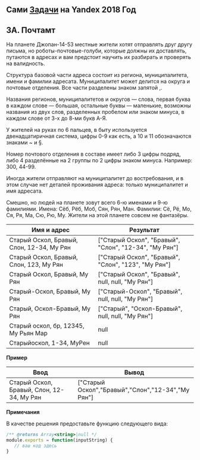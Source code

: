 ## Сами [Задачи](https://contest.yandex.ru/hiring/contest/10824/enter/) на Yandex 2018 Год

## 3A. Почтамт

На планете Джопан-14-53 местные жители хотят отправлять друг другу письма, но роботы-почтовые-голуби, которые должны их доставлять, путаются в адресах и вам предстоит научить их разбирать и проверять на валидность.

Структура базовой части адреса состоит из региона, муниципалитета, имени и фамилии адресата. Муниципалитет может делится на округа и почтовые отделения. Все части разделены знаком запятой ,.

Названия регионов, муниципалитетов и округов — слова, первая буква в каждом слове — большая, остальные буквы — маленькие, возможны названия из двух слов, разделенных пробелом или знаком минуса, в каждом слове от 3-х до 8-ми букв А-Я.

У жителей на руках по 6 пальцев, в быту используется двенадцатиричная система, цифры 0-9 как есть, а 10 и 11 обозначаются знаками ~ и §.

Номер почтового отделения в составе имеет либо 3 цифры подряд, либо 4 разделённые на 2 группы по 2 цифры знаком минуса. Например: 300, 44-99.

Иногда жители отправляют на муниципалитет до востребования, и в этом случае нет деталей проживания адреса: только муниципалитет и имя адресата.

Смешно, но людей на планете зовут всего 6-ю именами и 9-ю фамилиями. Имена: Сёб, Рёб, Моб, Сян, Рян, Ман. Фамилии: Сё, Рё, Мо, Ся, Ря, Ма, Сю, Рю, Му. Жители на этой планете совсем не фантазёры.


Имя и адрес | Результат
------------|----------
Старый Оскол, Бравый, Слон, 12-34, Му Рян | ["Старый Оскол", "Бравый", "Слон", "12-34", "Му Рян"]
Старый Оскол, Бравый, Слон, 123, Му Рян | ["Старый Оскол", "Бравый", "Слон", "123", "Му Рян"]
Старый Оскол, Бравый, Му Рян | ["Старый Оскол", "Бравый", null, null, "Му Рян"]
Старый-Оскол, Бравый, Му Рян | ["Старый-Оскол", "Бравый", null, null, "Му Рян"]
Старый, Оскол-Бравый, Му Рян | ["Старый", "Оскол-Бравый", null, null, "Му Рян"]
Старый оскол, бр, 12345, Му Рьян Мар | null
Старыйоскол, 1-34, МуРен | null

**Пример**

Ввод | Вывод
---|---
Старый Оскол, Бравый, Слон, 12-34, Му Рян|["Старый Оскол","Бравый","Слон","12-34","Му Рян"]

**Примечания**

В качестве решения предоставьте функцию следующего вида:

```javaScript
/** @returns Array<string>|null */  
module.exports = function(inputString) {  
   // ваш код здесь  
}
```